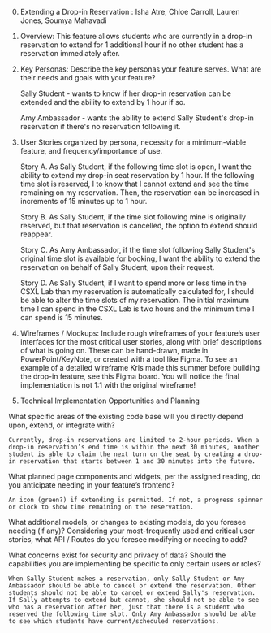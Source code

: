 0. Extending a Drop-in Reservation : Isha Atre, Chloe Carroll, Lauren Jones, Soumya Mahavadi

1. Overview: This feature allows students who are currently in a drop-in reservation to extend for 1 additional hour if no other student has a reservation immediately after.

2. Key Personas: Describe the key personas your feature serves. What are their needs and goals with your feature?

   Sally Student - wants to know if her drop-in reservation can be extended and the ability to extend by 1 hour if so.

   Amy Ambassador - wants the ability to extend Sally Student's drop-in reservation if there's no reservation following it.

3. User Stories organized by persona, necessity for a minimum-viable feature, and frequency/importance of use.

   Story A.
   As Sally Student, if the following time slot is open, I want the ability to extend my drop-in seat reservation by 1 hour. If the following time slot is reserved, I to know that I cannot extend and see the time remaining on my reservation. Then, the reservation can be increased in increments of 15 minutes up to 1 hour.

   Story B.
   As Sally Student, if the time slot following mine is originally reserved, but that reservation is cancelled, the option to extend should reappear.

   Story C.
   As Amy Ambassador, if the time slot following Sally Student's original time slot is available for booking, I want the ability to extend the reservation on behalf of Sally Student, upon their request.

   Story D.
   As Sally Student, if I want to spend more or less time in the CSXL Lab than my reservation is automatically calculated for, I should be able to alter the time slots of my reservation. The initial maximum time I can spend in the CSXL Lab is two hours and the minimum time I can spend is 15 minutes.

4. Wireframes / Mockups: Include rough wireframes of your feature’s user interfaces for the most critical user stories, along with brief descriptions of what is going on. These can be hand-drawn, made in PowerPoint/KeyNote, or created with a tool like Figma. To see an example of a detailed wireframe Kris made this summer before building the drop-in feature, see this Figma board. You will notice the final implementation is not 1:1 with the original wireframe!

5. Technical Implementation Opportunities and Planning

What specific areas of the existing code base will you directly depend upon, extend, or integrate with?

    Currently, drop-in reservations are limited to 2-hour periods. When a drop-in reservation’s end time is within the next 30 minutes, another student is able to claim the next turn on the seat by creating a drop-in reservation that starts between 1 and 30 minutes into the future.

What planned page components and widgets, per the assigned reading, do you anticipate needing in your feature’s frontend?

    An icon (green?) if extending is permitted. If not, a progress spinner or clock to show time remaining on the reservation.

What additional models, or changes to existing models, do you foresee needing (if any)?
Considering your most-frequently used and critical user stories, what API / Routes do you foresee modifying or needing to add?

What concerns exist for security and privacy of data? Should the capabilities you are implementing be specific to only certain users or roles?

    When Sally Student makes a reservation, only Sally Student or Amy Ambassador should be able to cancel or extend the reservation. Other students should not be able to cancel or extend Sally's reservation. If Sally attempts to extend but cannot, she should not be able to see who has a reservation after her, just that there is a student who reserved the following time slot. Only Amy Ambassador should be able to see which students have current/scheduled reservations.
